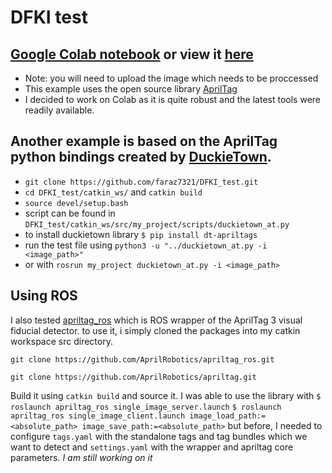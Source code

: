 # DFKI test
## [Google Colab notebook][3] or view it [here][5]
  - Note: you will need to upload the image which needs to be proccessed
  - This example uses the open source library [AprilTag][1]
  - I decided to work on Colab as it is quite robust and the latest tools were readily available.  

## Another example is based on the AprilTag python bindings created by [DuckieTown][2].
  - ```git clone https://github.com/faraz7321/DFKI_test.git```
  - ```cd DFKI_test/catkin_ws/``` and ```catkin build```
  - ```source devel/setup.bash```
  - script can be found in ```DFKI_test/catkin_ws/src/my_project/scripts/duckietown_at.py```
  - to install duckietown library
   ``` $ pip install dt-apriltags ```
  - run the test file using  ``` python3 -u "../duckietown_at.py -i <image_path>" ```
  - or with ```rosrun my_project duckietown_at.py -i <image_path>```


## Using ROS
I also tested [apriltag_ros][4] which is ROS wrapper of the AprilTag 3 visual fiducial detector.
to use it, i simply cloned the packages into my catkin workspace src directory.

```git clone https://github.com/AprilRobotics/apriltag_ros.git```

```git clone https://github.com/AprilRobotics/apriltag.git```

Build it using ```catkin build``` and source it. I was able to use the library with
```$ roslaunch apriltag_ros single_image_server.launch```
```$ roslaunch apriltag_ros single_image_client.launch image_load_path:=<absolute_path> image_save_path:=<absolute_path>```
but before, I needed to configure ```tags.yaml``` with the standalone tags and tag bundles which we want to detect and ```settings.yaml``` with the wrapper and apriltag core parameters. *I am still working on it*

[1]: https://github.com/AprilRobotics/apriltag "AprilTag"
[2]: https://github.com/duckietown/lib-dt-apriltags "DuckieTown"
[3]: https://colab.research.google.com/drive/1XdHN6jGLSZi8vrl14dyxkW4VbbkuZWID?usp=sharing "Google Colab notebook"
[4]: https://github.com/AprilRobotics/apriltag_ros "apriltag_ros"
[5]: https://github.com/faraz7321/DFKI_test/blob/master/dfki_test.ipynb "here"
